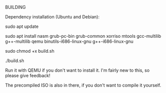 BUILDING

Dependency installation (Ubuntu and Debian):

sudo apt update

sudo apt install nasm grub-pc-bin grub-common xorriso mtools
                 gcc-multilib g++-multilib qemu
                 binutils-i686-linux-gnu g++-i686-linux-gnu

                

sudo chmod +x build.sh

./build.sh

Run it with QEMU if you don't want to install it. I'm fairly new to this, so please give feedback!

The precompiled ISO is also in there, if you don't want to compile it yourself.
